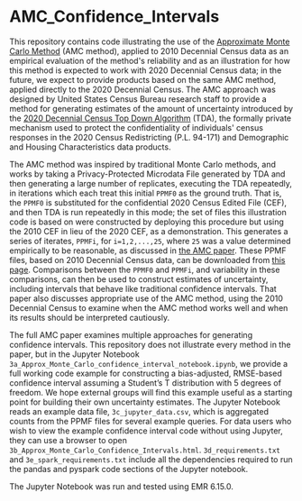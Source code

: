 # AMC_Confidence_Intervals

This repository contains code illustrating the use of the [Approximate Monte Carlo Method](https://www2.census.gov/programs-surveys/decennial/2020/technical-documentation/complete-tech-docs/demographic-and-housing-characteristics-file-and-demographic-profile/data_analysis_resources/1_estimating_conf_intervals_2010_demo/1_Approx_Monte_Carlo_confidence_interval_paper.pdf) (AMC method), applied to 2010 Decennial Census data as an empirical evaluation of the method's reliability and as an illustration for how this method is expected to work with 2020 Decennial Census data; in the future, we expect to provide products based on the same AMC method, applied directly to the 2020 Decennial Census. The AMC approach was designed by United States Census Bureau research staff to provide a method for generating estimates of the amount of uncertainty introduced by the [2020 Decennial Census Top Down Algorithm](https://hdsr.mitpress.mit.edu/pub/7evz361i/release/2) (TDA), the formally private mechanism used to protect the confidentiality of individuals' census responses in the 2020 Census Redistricting (P.L. 94-171) and Demographic and Housing Characteristics data products.

The AMC method was inspired by traditional Monte Carlo methods, and works by taking a Privacy-Protected Microdata File generated by TDA and then generating a large number of replicates, executing the TDA repeatedly, in iterations which each treat this initial `PPMF0` as the ground truth. That is, the `PPMF0` is substituted for the confidential 2020 Census Edited File (CEF), and then TDA is run repeatedly in this mode; the set of files this illustration code is based on were constructed by deploying this procedure but using the 2010 CEF in lieu of the 2020 CEF, as a demonstration. This generates a series of iterates, `PPMFi`, for `i=1,2,...,25`, where `25` was a value determined empirically to be reasonable, as discussed in [the AMC paper](https://www2.census.gov/programs-surveys/decennial/2020/technical-documentation/complete-tech-docs/demographic-and-housing-characteristics-file-and-demographic-profile/data_analysis_resources/1_estimating_conf_intervals_2010_demo/1_Approx_Monte_Carlo_confidence_interval_paper.pdf). These PPMF files, based on 2010 Decennial Census data, can be downloaded from [this page](https://registry.opendata.aws/census-2010-amc-mdf-replicates/). Comparisons between the `PPMF0` and `PPMFi`, and variability in these comparisons, can then be used to construct estimates of uncertainty, including intervals that behave like traditional confidence intervals. That paper also discusses appropriate use of the AMC method, using the 2010 Decennial Census to examine when the AMC method works well and when its results should be interpreted cautiously.

The full AMC paper examines multiple approaches for generating confidence intervals. This repository does not illustrate every method in the paper, but in the Jupyter Notebook `3a_Approx_Monte_Carlo_confidence_interval_notebook.ipynb`, we provide a full working code example for constructing a bias-adjusted, RMSE-based confidence interval assuming a Student’s T distribution with 5 degrees of freedom. We hope external groups will find this example useful as a starting point for building their own uncertainty estimates. The Jupyter Notebook reads an example data file, `3c_jupyter_data.csv`, which is aggregated counts from the PPMF files for several example queries. For data users who wish to view the example confidence interval code without using Jupyter, they can use a browser to open `3b_Approx_Monte_Carlo_Confidence_Intervals.html`. `3d_requirements.txt` and `3e_spark_requirements.txt` include all the dependencies required to run the pandas and pyspark code sections of the Jupyter notebook.

The Jupyter Notebook was run and tested using EMR 6.15.0.
